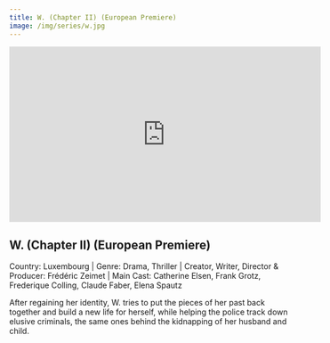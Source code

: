 ```yaml
---
title: W. (Chapter II) (European Premiere)
image: /img/series/w.jpg
---
```

<iframe width="560" height="315" src="https://vimeo.com/749885698" frameborder="0" allow="accelerometer; autoplay; encrypted-media; gyroscope; picture-in-picture" allowfullscreen></iframe>

## W. (Chapter II) (European Premiere)
Country: Luxembourg | Genre: Drama, Thriller | Creator, Writer, Director & Producer: Frédéric Zeimet | Main Cast: Catherine Elsen, Frank Grotz, Frederique Colling, Claude Faber, Elena Spautz

After regaining her identity, W. tries to put the pieces of her past back together and build a new life for herself, while helping the police track down elusive criminals, the same ones behind the kidnapping of her husband and child.

